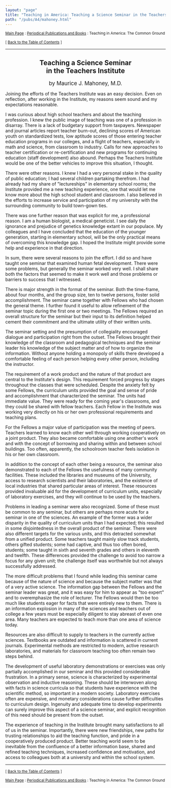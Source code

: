 ```yaml
---
layout: "page"
title: "Teaching in America: Teaching a Science Seminar in the Teachers Institute"
path: "/pubs/A4/mahoney.html"
---
```

<main>
<p><small><a href="..\..\">Main Page</a> : <a href="..\">Periodical Publications and Books</a> : Teaching in America: The Common Ground</small></p>
<p><small>[ <a href=".\">Back to the Table of Contents</a> ]</small></p>
<hr/>
<h2 align="CENTER">Teaching a Science Seminar<br/>
in the Teachers Institute</h2>
<p align="CENTER"><big>by Maurice J. Mahoney, M.D.</big></p>
<p>Joining the efforts of the Teachers Institute was an easy 
decision. Even on reflection, after working in the Institute, my reasons 
seem sound and my expectations reasonable.</p>
<p>I was curious about high school teachers and about the teaching 
profession. I knew the public image of teaching was one of a profession in 
disarray. There is a lack of budgetary support from taxpayers. Newspaper 
and journal articles report teacher burn-out, declining scores of American 
youth on standardized tests, low aptitude scores of those entering teacher 
education programs in our colleges, and a flight of teachers, especially in 
math and science, from classroom to industry. Calls for new approaches to 
teacher certification or re-certification and new programs for continuing 
education (staff development) also abound. Perhaps the Teachers Institute 
would be one of the better vehicles to improve this situation, I 
thought.</p>
<p>There were other reasons. I knew I had a very personal stake in the 
quality of public education; I had several children partaking therefrom. I 
had already had my share of "lectureships" in elementary school rooms; the 
Institute provided me a new teaching experience, one that would let me know 
more about the high school student and classroom. I also believed in the 
efforts to increase service and participation of my university with the 
surrounding community to build town-gown ties.</p>
<p>There was one further reason that was explicit for me, a professional 
reason. I am a human biologist, a medical geneticist. I see daily the 
ignorance and prejudice of genetics knowledge extant in our populace. My 
colleagues and I have concluded that the education of the younger 
generation, starting in elementary school, will be the only practical means 
of overcoming this knowledge gap. I hoped the Institute might provide some 
help and experience in that direction.</p>
<p>In sum, there were several reasons to join the effort. I did so and have 
taught one seminar that examined human fetal development. There were some 
problems, but generally the seminar worked very well. I shall share both 
the factors that seemed to make it work well and those problems or barriers 
to success that I witnessed.</p>
<p>There is major strength in the format of the seminar. Both the 
time-frame, about four months, and the group size, ten to twelve persons, 
foster solid accomplishment. The seminar came together with Fellows who had 
chosen the general theme. I further found it useful to allow refinement of 
the seminar topic during the first one or two meetings. The Fellows 
required an overall structure for the seminar but their input to its 
definition helped cement their commitment and the ultimate utility of their 
written units.</p>
<p>The seminar setting and the presumption of collegiality encouraged 
dialogue and participation right from the outset. The Fellows brought their 
knowledge of the classroom and pedagogical techniques and the seminar 
leader his knowledge of the subject matter and of how to organize the 
information. Without anyone holding a monopoly of skills there developed a 
comfortable feeling of each person helping every other person, including 
the instructor.</p>
<p>The requirement of a work product and the nature of that product are 
central to the Institute's design. This requirement forced progress by 
stages throughout the classes that were scheduled. Despite the anxiety felt 
by some Fellows, the curriculum units provided the goal and sense of pride 
and accomplishment that characterized the seminar. The units had immediate 
value. They were ready for the coming year's classrooms, and they could be 
shared with fellow teachers. Each Fellow in the Institute was working very 
directly on his or her own professional requirements and teaching 
plans.</p>
<p>For the Fellows a major value of participation was the meeting of peers. 
Teachers learned to know each other well through working cooperatively on a 
joint product. They also became comfortable using one another's work and 
with the concept of borrowing and sharing within and between school 
buildings. Too often, apparently, the schoolroom teacher feels isolation in 
his or her own classroom.</p>
<p>In addition to the concept of each other being a resource, the seminar 
also demonstrated to each of the Fellows the usefulness of many community 
facilities. These included the libraries and museums of the University, 
access to research scientists and their laboratories, and the existence of 
local industries that shared particular areas of interest. These resources 
provided invaluable aid for the development of curriculum units, especially 
of laboratory exercises, and they will continue to be used by the 
teachers.</p>
<p>Problems in leading a seminar were also recognized. Some of these must 
be common to any seminar, but others are perhaps more acute for a seminar 
in one of the sciences. An example of the former was a wider disparity in 
the quality of curriculum units than I had expected; this resulted in some 
disjointedness in the overall product of the seminar. There were also 
different targets for the various units, and this detracted somewhat from a 
unified product. Some teachers taught mainly slow track students, others 
gifted students; some had captive, and thus too often bored, students; some 
taught in sixth and seventh grades and others in eleventh and twelfth. 
These differences provided the challenge to avoid too narrow a focus for 
any given unit; the challenge itself was worthwhile but not always 
successfully addressed.</p>
<p>The more difficult problems that I found while leading this seminar came 
because of the nature of science and because the subject matter was that of 
a very active science. The information gap between the Fellows and the 
seminar leader was great, and it was easy for him to appear as "too expert" 
and to overemphasize the role of lecturer. The Fellows would then be too 
much like students eager for facts that were entirely new to them. There is 
an information explosion in many of the sciences and teachers out of 
college a few years must be especially diligent to stay abreast of even one 
area. Many teachers are expected to teach more than one area of science 
today.</p>
<p>Resources are also difficult to supply to teachers in the currently 
active sciences. Textbooks are outdated and information is scattered in 
current journals. Experimental methods are restricted to modern, active 
research laboratories, and materials for classroom teaching too often 
remain two steps behind.</p>
<p>The development of useful laboratory demonstrations or exercises was 
only partially accomplished in our seminar and this provided considerable 
frustration. In a primary sense, science is characterized by experimental 
observation and inductive reasoning. These should be interwoven along with 
facts in science curricula so that students have experience with the 
scientific method, so important in a modern society. Laboratory exercises 
often are expensive, and monetary considerations cause further difficulties 
to curriculum design. Ingenuity and adequate time to develop experiments 
can surely improve this aspect of a science seminar, and explicit 
recognition of this need should be present from the outset.</p>
<p>The experience of teaching in the Institute brought many satisfactions 
to all of us in the seminar. Importantly, there were new friendships, new 
paths for trusting relationships to aid the teaching function, and pride in 
a cooperatively produced product. Better teaching world seem to be 
inevitable from the confluence of a better information base, shared and 
refined teaching techniques, increased confidence and motivation, and 
access to colleagues both at a university and within the school system.</p>
<hr/>
<p><small>[ <a href=".\">Back to the Table of Contents</a> ]</small></p>
<p><small><a href="..\..\">Main Page</a> : <a href="..\">Periodical Publications and Books</a> : Teaching in America: The Common Ground</small></p>
</main>